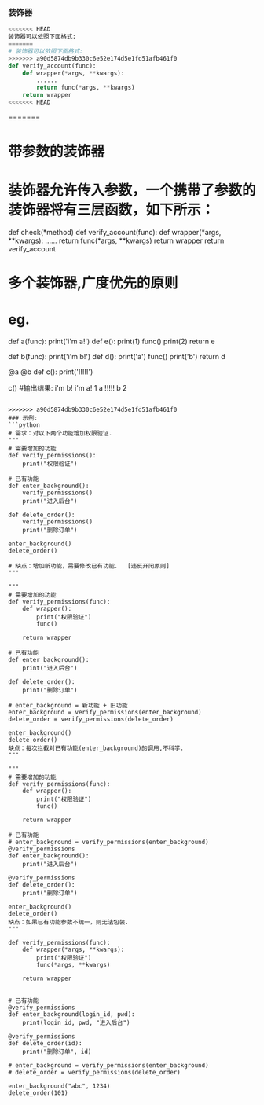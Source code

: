 ### 装饰器
```python
<<<<<<< HEAD
装饰器可以依照下面格式:
=======
# 装饰器可以依照下面格式:
>>>>>>> a90d5874db9b330c6e52e174d5e1fd51afb461f0
def verify_account(func):
    def wrapper(*args, **kwargs):
        ......
        return func(*args, **kwargs)
    return wrapper
<<<<<<< HEAD
```

=======

# 带参数的装饰器
# 装饰器允许传入参数，一个携带了参数的装饰器将有三层函数，如下所示：
def check(*method)
    def verify_account(func):
        def wrapper(*args, **kwargs):
            ......
            return func(*args, **kwargs)
        return wrapper
    return verify_account

# 多个装饰器,广度优先的原则
# eg.
def a(func):
    print('i\'m a!')
    def e():
        print(1)
        func()
        print(2)
    return e

def b(func):
    print('i\'m b!')
    def d():
        print('a')
        func()
        print('b')
    return d

@a
@b
def c():
    print('!!!!!')

c()
#输出结果:
i'm b!
i'm a!
1
a
!!!!!
b
2
```

>>>>>>> a90d5874db9b330c6e52e174d5e1fd51afb461f0
### 示例:
```python
# 需求：对以下两个功能增加权限验证.
"""
# 需要增加的功能
def verify_permissions():
    print("权限验证")

# 已有功能
def enter_background():
    verify_permissions()
    print("进入后台")

def delete_order():
    verify_permissions()
    print("删除订单")

enter_background()
delete_order()

# 缺点：增加新功能，需要修改已有功能．  [违反开闭原则]
"""

"""
# 需要增加的功能
def verify_permissions(func):
    def wrapper():
        print("权限验证")
        func()

    return wrapper

# 已有功能
def enter_background():
    print("进入后台")

def delete_order():
    print("删除订单")

# enter_background = 新功能 + 旧功能
enter_background = verify_permissions(enter_background)
delete_order = verify_permissions(delete_order)

enter_background()
delete_order()
缺点：每次拦截对已有功能(enter_background)的调用,不科学.
"""

"""
# 需要增加的功能
def verify_permissions(func):
    def wrapper():
        print("权限验证")
        func()

    return wrapper

# 已有功能
# enter_background = verify_permissions(enter_background)
@verify_permissions
def enter_background():
    print("进入后台")

@verify_permissions
def delete_order():
    print("删除订单")

enter_background()
delete_order()
缺点：如果已有功能参数不统一，则无法包装.
"""

def verify_permissions(func):
    def wrapper(*args, **kwargs):
        print("权限验证")
        func(*args, **kwargs)

    return wrapper


# 已有功能
@verify_permissions
def enter_background(login_id, pwd):
    print(login_id, pwd, "进入后台")

@verify_permissions
def delete_order(id):
    print("删除订单", id)

# enter_background = verify_permissions(enter_background)
# delete_order = verify_permissions(delete_order)

enter_background("abc", 1234)
delete_order(101)
```

